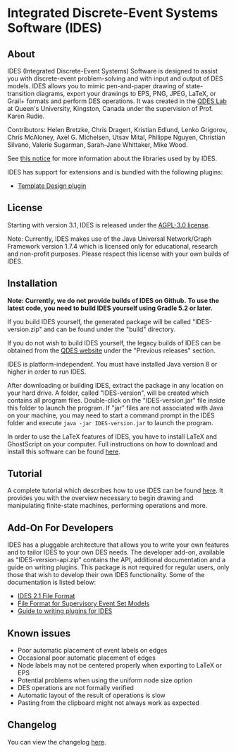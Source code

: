# Integrated Discrete-Event Systems Software (IDES)

## About

IDES (Integrated Discrete-Event Systems) Software is designed to assist you with
discrete-event problem-solving and with input and output of DES models.
IDES allows you to mimic pen-and-paper drawing of state-transition diagrams,
export your drawings to EPS, PNG, JPEG, LaTeX, or Grail+ formats and perform DES operations.
It was created in the [QDES Lab](https://www.ece.queensu.ca/people/K-Rudie/qdes.html)
at Queen's University, Kingston, Canada under the supervision of Prof. Karen Rudie.

Contributors:
Helen Bretzke, Chris Dragert, Kristian Edlund,
Lenko Grigorov, Chris McAloney, Axel G. Michelsen, Utsav Mital,
Philippe Nguyen, Christian Silvano, Valerie Sugarman,
Sarah-Jane Whittaker, Mike Wood.

See [this notice](NOTICE.txt) for more information about the libraries used by by IDES.

IDES has support for extensions and is bundled with the following plugins:
- [Template Design plugin](https://github.com/lenkog/IDES-TD)

## License

Starting with version 3.1, IDES is released under the [AGPL-3.0 license](agpl-3.0.txt).

Note: Currently, IDES makes use of the Java Universal Network/Graph Framework version 1.7.4
which is licensed only for educational, research and non-profit purposes. Please respect
this license with your own builds of IDES.

## Installation

**Note: Currently, we do not provide builds of IDES on Github.**
**To use the latest code, you need to build IDES yourself using Gradle 5.2 or later.**

If you build IDES yourself, the generated package will be called "IDES-version.zip"
and can be found under the "build" directory.

If you do not wish to build IDES yourself, the legacy builds of IDES can be obtained
from the [QDES website](https://www.ece.queensu.ca/people/K-Rudie/qdes.html#fndtn-software)
under the "Previous releases" section.

IDES is platform-independent. You must have installed Java version 8 or higher in order to run IDES.

After downloading or building IDES, extract the package in any location on your hard drive.
A folder, called "IDES-version", will be created which contains all program files.
Double-click on the "IDES-version.jar" file inside this folder to launch the program.
If "jar" files are not associated with Java on your machine, you may need to start a command prompt
in the IDES folder and execute `java -jar IDES-version.jar` to launch the program.

In order to use the LaTeX features of IDES, you have to install LaTeX and GhostScript on your computer.
Full instructions on how to download and install this software can be found
[here](docs/help/LaTeX%20Rendering/index.md).

## Tutorial

A complete tutorial which describes how to use IDES can be found [here](docs/help/IDES%20Tutorial/index.md).
It provides you with the overview necessary to begin drawing and manipulating finite-state machines,
performing operations and more.

## Add-On For Developers

IDES has a pluggable architecture that allows you to write your own features and to tailor
IDES to your own DES needs. The developer add-on, available as "IDES-version-api.zip"
contains the API, additional documentation and a guide on writing plugins.
This package is not required for regular users, only those that wish to develop their
own IDES functionality. Some of the documentation is listed below:
- [IDES 2.1 File Format](docs/api/IDESFileFormat.md)
- [File Format for Supervisory Event Set Models](docs/api/EventSetFileFormat.md)
- [Guide to writing plugins for IDES ](docs/api/GuidePlugins.md)

## Known issues

* Poor automatic placement of event labels on edges
* Occasional poor automatic placement of edges
* Node labels may not be centered properly when exporting to LaTeX or EPS
* Potential problems when using the uniform node size option
* DES operations are not formally verified
* Automatic layout of the result of operations is slow
* Pasting from the clipboard might not always work as expected

## Changelog

You can view the changelog [here](CHANGELOG.txt).
